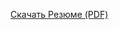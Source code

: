 [Скачать Резюме (PDF)](https://raw.githubusercontent.com/dmngwtf/BagautdinovEmil_CV/master/Резюме.pdf)

